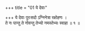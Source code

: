 +++
title = "01 ये देवाः"

+++
ये देवाः पुरःसदो ऽग्निनेत्रा रक्षोहणः ।  
ते नः पान्तु ते नोवन्तु तेभ्यो नमस्तेभ्यः स्वाहा ॥ १ ॥
